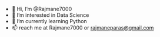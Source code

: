 - 👋 Hi, I’m @Rajmane7000
- 👀 I’m interested in Data Science 
- 🌱 I’m currently learning Python  
- 📫 reach me at Rajmane7000 or rajmaneparas@gmail.com

<!---
Rajmane7000/Rajmane7000 is a ✨ special ✨ repository because its `README.md` (this file) appears on your GitHub profile.
You can click the Preview link to take a look at your changes.
--->
